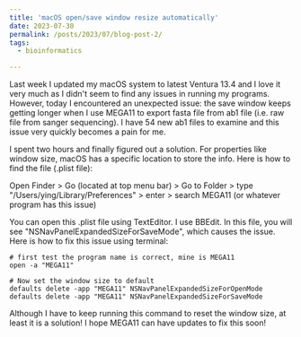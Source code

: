 ```yaml
---
title: 'macOS open/save window resize automatically'
date: 2023-07-30
permalink: /posts/2023/07/blog-post-2/
tags:
  - bioinformatics

---
```


Last week I updated my macOS system to latest Ventura 13.4 and I love it very much as I didn't seem to find any issues in running my programs. However, today I encountered an unexpected issue: the save window keeps getting longer when I use MEGA11 to export fasta file from ab1 file (i.e. raw file from sanger sequencing). I have 54 new ab1 files to examine and this issue very quickly becomes a pain for me. 

I spent two hours and finally figured out a solution. For properties like window size, macOS has a specific location to store the info. Here is how to find the file (.plist file):

Open Finder > Go (located at top menu bar) > Go to Folder > type "/Users/ying/Library/Preferences" > enter > search MEGA11 (or whatever program has this issue) 

You can open this .plist file using TextEditor. I use BBEdit. In this file, you will see "<key>NSNavPanelExpandedSizeForSaveMode</key>", which causes the issue. Here is how to fix this issue using terminal:

```
# first test the program name is correct, mine is MEGA11
open -a "MEGA11" 

# Now set the window size to default
defaults delete -app "MEGA11" NSNavPanelExpandedSizeForOpenMode
defaults delete -app "MEGA11" NSNavPanelExpandedSizeForSaveMode
```

Although I have to keep running this command to reset the window size, at least it is a solution! I hope MEGA11 can have updates to fix this soon! 